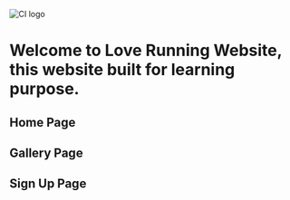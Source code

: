 ![CI logo](https://codeinstitute.s3.amazonaws.com/fullstack/ci_logo_small.png)

# Welcome to Love Running Website, this website built for learning purpose.

## Home Page
## Gallery Page
## Sign Up Page
